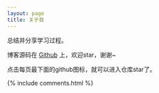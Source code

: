 ```yaml
---
layout: page
title: 关于我 
---
```


总结并分享学习过程。

<p> 

博客源码在 <a target="_blank" href='https://github.com/puluwen/puluwen.github.io'>Github</a> 上，欢迎star，谢谢~

点击每页最下面的github图标，就可以进入仓库star了。

<p> 

<p> 

<p> 


{% include comments.html %}

